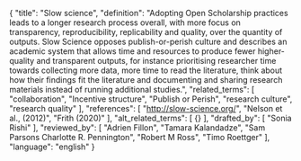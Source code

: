{
  "title": "Slow science",
  "definition": "Adopting Open Scholarship practices leads to a longer research process overall, with more focus on transparency, reproducibility, replicability and quality, over the quantity of outputs. Slow Science opposes publish-or-perish culture and describes an academic system that allows time and resources to produce fewer higher-quality and transparent outputs, for instance prioritising researcher time towards collecting more data, more time to read the literature, think about how their findings fit the literature and documenting and sharing research materials instead of running additional studies.",
  "related_terms": [
    "collaboration",
    "Incentive structure",
    "Publish or Perish",
    "research culture",
    "research quality"
  ],
  "references": [
    "http://slow-science.org/",
    "Nelson et al., (2012)",
    "Frith (2020)"
  ],
  "alt_related_terms": [
    {}
  ],
  "drafted_by": [
    "Sonia Rishi"
  ],
  "reviewed_by": [
    "Adrien Fillon",
    "Tamara Kalandadze",
    "Sam Parsons Charlotte R. Pennington",
    "Robert M Ross",
    "Timo Roettger"
  ],
  "language": "english"
}
